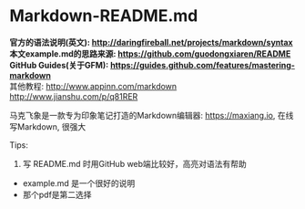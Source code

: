 # Markdown-README.md

**官方的语法说明(英文): <http://daringfireball.net/projects/markdown/syntax>**  
**本文example.md的思路来源: <https://github.com/guodongxiaren/README>**  
**GitHub Guides(关于GFM): <https://guides.github.com/features/mastering-markdown>**  
其他教程: <http://www.appinn.com/markdown>　<http://www.jianshu.com/p/q81RER>

马克飞象是一款专为印象笔记打造的Markdown编辑器: <https://maxiang.io>, 在线写Markdown, 很强大

Tips:

1. 写 README.md 时用GitHub web端比较好，高亮对语法有帮助
* example.md 是一个很好的说明
* 那个pdf是第二选择
